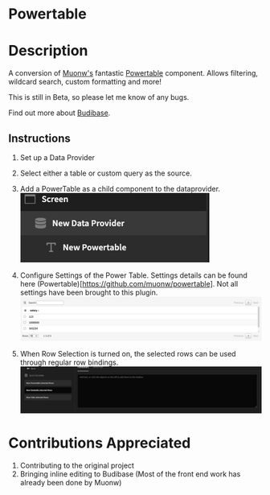 # Powertable

# Description
A conversion of [Muonw's](https://github.com/muonw) fantastic [Powertable](https://github.com/muonw/powertable) component. Allows filtering, wildcard search, custom formatting and more!

This is still in Beta, so please let me know of any bugs.

Find out more about [Budibase](https://github.com/Budibase/budibase).

## Instructions

1. Set up a Data Provider

2. Select either a table or custom query as the source.

3. Add a PowerTable as a child component to the dataprovider.
![](assets/powertable_setup.png)

4. Configure Settings of the Power Table. Settings details can be found here (Powertable)[https://github.com/muonw/powertable]. Not all settings have been brought to this plugin.
![](assets/datatable_image.png)

5) When Row Selection is turned on, the selected rows can be used through regular row bindings.
![](assets/selectedrows.png)


# Contributions Appreciated
1. Contributing to the original project
2. Bringing inline editing to Budibase (Most of the front end work has already been done by Muonw)

